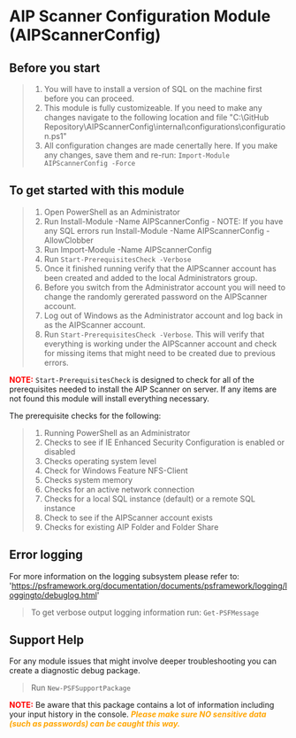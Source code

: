 ﻿# AIP Scanner Configuration Module (AIPScannerConfig)

## Before you start

> 1. You will have to install a version of SQL on the machine first before you can proceed.
> 2. This module is fully customizeable. If you need to make any changes navigate to the following location and file "C:\GitHub Repository\AIPScannerConfig\internal\configurations\configuration.ps1"
> 3. All configuration changes are made cenertally here. If you make any changes, save them and re-run: `Import-Module AIPScannerConfig -Force`

## To get started with this module

> 1. Open PowerShell as an Administrator
> 2. Run Install-Module -Name AIPScannerConfig - NOTE: If you have any SQL errors run Install-Module -Name AIPScannerConfig -AllowClobber
> 3. Run Import-Module -Name AIPScannerConfig
> 4. Run `Start-PrerequisitesCheck -Verbose`
> 5. Once it finished running verify that the AIPScanner account has been created and added to the local Administrators group.
> 6. Before you switch from the Administrator account you will need to change the randomly gererated password on the AIPScanner account.
> 7. Log out of Windows as the Administrator account and log back in as the AIPScanner account.
> 8. Run `Start-PrerequisitesCheck -Verbose`. This will verify that everything is working under the AIPScanner account and check for missing items that might need to be created due to previous errors.

<b><span style="color:red"> NOTE:</b></span> `Start-PrerequisitesCheck` is designed to check for all of the prerequisites needed to install the AIP Scanner on server. If any items are not found this module will install everything necessary.

The prerequisite checks for the following:

> 1. Running PowerShell as an Administrator
> 2. Checks to see if IE Enhanced Security Configuration is enabled or disabled
> 3. Checks operating system level
> 4. Check for Windows Feature NFS-Client
> 5. Checks system memory
> 6. Checks for an active network connection
> 7. Checks for a local SQL instance (default) or a remote SQL instance
> 8. Check to see if the AIPScanner account exists
> 9. Checks for existing AIP Folder and Folder Share

## Error logging

For more information on the logging subsystem please refer to: 'https://psframework.org/documentation/documents/psframework/logging/loggingto/debuglog.html'

> To get verbose output logging information run: `Get-PSFMessage`

## Support Help

For any module issues that might involve deeper troubleshooting you can create a diagnostic debug package.
> Run `New-PSFSupportPackage`

<b><span style="color:red">NOTE:</b></span> Be aware that this package contains a lot of information including your input history in the console.
<b><i><span style="color:orange">Please make sure NO sensitive data (such as passwords) can be caught this way.</b></i></span>